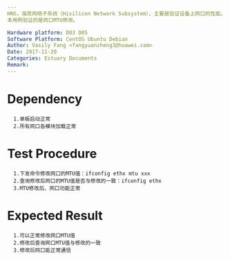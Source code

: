 ```yaml
---
HNS，海思网络子系统（Hisilicon Network Subsystem），主要是验证设备上网口的性能。
本用例验证的是网口MTU修改。

Hardware platform: D03 D05  
Software Platform: CentOS Ubuntu Debian 
Author: Vasily Fang <fangyuanzheng3@huawei.com>  
Date: 2017-11-20
Categories: Estuary Documents  
Remark:
---
```


# Dependency
```
  1.单板启动正常
  2.所有网口各模块加载正常
```

# Test Procedure
```
  1.下发命令修改网口的MTU值：ifconfig ethx mtu xxx
  2.查询修改后网口的MTU值是否与修改的一致：ifconfig ethx
  3.MTU修改后、网口功能正常
```

# Expected Result
```
  1.可以正常修改网口MTU值
  2.修改后查询网口MTU值与修改的一致
  3.修改后网口能正常通信
```
